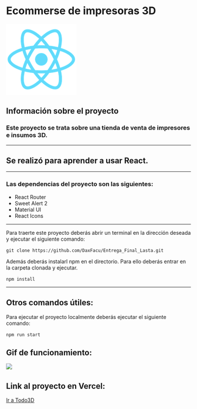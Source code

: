 # Ecommerse de impresoras 3D

![](/public/logo192.png)

## Información sobre el proyecto

### Este proyecto se trata sobre una tienda de venta de impresores e insumos 3D.

---

## Se realizó para aprender a usar React.

---

### Las dependencias del proyecto son las siguientes:

- React Router
- Sweet Alert 2
- Material UI
- React Icons

---

Para traerte este proyecto deberás abrir un terminal en la dirección deseada y ejecutar el siguiente comando:

```
git clone https://github.com/DaxFacu/Entrega_Final_Lasta.git
```

Además deberás instalarl npm en el directorio. Para ello deberás entrar en la carpeta clonada y ejecutar.

```
npm install
```

---

## Otros comandos útiles:

Para ejecutar el proyecto localmente deberás ejecutar el siguiente comando:

```
npm run start
```

## Gif de funcionamiento:

![](/public/gif.gif)

## Link al proyecto en Vercel:

[Ir a Todo3D](https://todo-3d-entrega-final-lasta-vdzl-a7b8yfjjw-daxfacu.vercel.app/)
